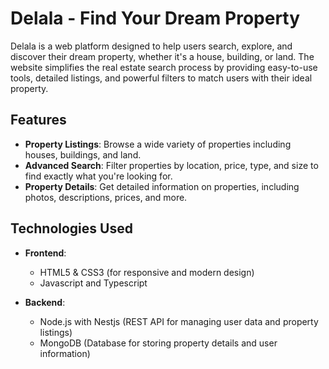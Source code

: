 # Delala - Find Your Dream Property

Delala is a web platform designed to help users search, explore, and discover their dream property, whether it's a house, building, or land. The website simplifies the real estate search process by providing easy-to-use tools, detailed listings, and powerful filters to match users with their ideal property.

## Features

- **Property Listings**: Browse a wide variety of properties including houses, buildings, and land.
- **Advanced Search**: Filter properties by location, price, type, and size to find exactly what you're looking for.
- **Property Details**: Get detailed information on properties, including photos, descriptions, prices, and more.

## Technologies Used

- **Frontend**:
  - HTML5 & CSS3 (for responsive and modern design)
  - Javascript and Typescript
  
- **Backend**:
  - Node.js with Nestjs (REST API for managing user data and property listings)
  - MongoDB (Database for storing property details and user information)
